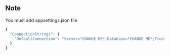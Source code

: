 ## Note
You must add appsettings.json file

```bash
{
  "ConnectionStrings": {
    "DefaultConnection": "Server=*CHANGE ME*;Database=*CHANGE ME*;Trusted_Connection=True;MultipleActiveResultSets=true"
  }
}
```
